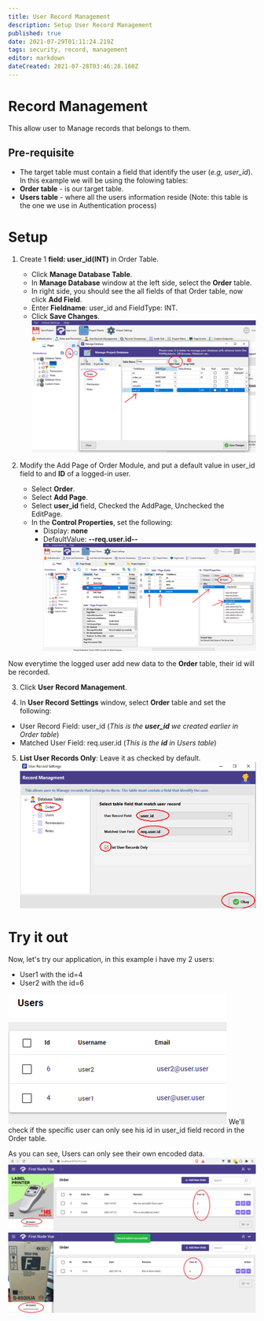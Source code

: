 ```yaml
---
title: User Record Management
description: Setup User Record Management
published: true
date: 2021-07-29T01:11:24.219Z
tags: security, record, management
editor: markdown
dateCreated: 2021-07-28T03:46:28.160Z
---
```


# Record Management
This allow user to Manage records that belongs to them.

## Pre-requisite
- The target table must contain a field that identify the user (*e.g, user_id*).
In this example we will be using the folowing tables:
- **Order table** - is our target table.
- **Users table** - where all the users information reside (Note: this table is the one we use in Authentication process)

# Setup
1. Create 1 **field: user_id(INT)** in Order Table.
	- Click **Manage Database Table**.
	- In **Manage Database** window at the left side, select the **Order** table.
	- In right side, you should see the all fields of that Order table, now click **Add Field**.
	- Enter **Fieldname**: user_id and FieldType: INT.
	- Click **Save Changes**.
![1.png](/security/recordmanagement/1.png)
  
2. Modify the Add Page of Order Module, and put a default value in user_id field to and **ID** of a logged-in user.
	- Select **Order**.
	- Select **Add Page**.
	- Select **user_id** field, Checked the AddPage, Unchecked the EditPage.
	- In the **Control Properties**, set the following:
		- Display: **none**
		- DefaultValue: **--req.user.id--**
![2.png](/security/recordmanagement/2.png)

Now everytime the logged user add new data to the **Order** table, their id will be recorded.

3. Click **User Record Management**.

4. In **User Record Settings** window, select **Order** table and set the following:
- User Record Field: user_id (*This is the **user_id** we created earlier in Order table*)
- Matched User Field: req.user.id (*This is the **id** in Users table*)

5. **List User Records Only**: Leave it as checked by default.
![4.png](/security/recordmanagement/4.png)

# Try it out
Now, let's try our application, in this example i have my 2 users:
- User1 with the id=4
- User2 with the id=6

![5.png](/security/recordmanagement/5.png)
We'll check if the specific user can only see his id in user_id field record in the Order table.

As you can see, Users can only see their own encoded data.
![user1.png](/security/recordmanagement/user1.png)
![user2.png](/security/recordmanagement/user2.png)